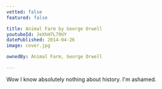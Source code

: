 ```yaml
---
vetted: false
featured: false

title: Animal Farm by George Orwell
youtubeId: JeXhH7L79UY
datePublished: 2014-04-26
image: cover.jpg

ownedBy: Animal Farm, George Orwell

---
```


Wow I know absolutely nothing about history. I'm ashamed.
